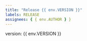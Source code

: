 ```yaml
---
title: "Release {{ env.VERSION }}"
labels: RELEASE
assignees: { { env.AUTHOR } }
---
```


version: {{ env.VERSION }}
